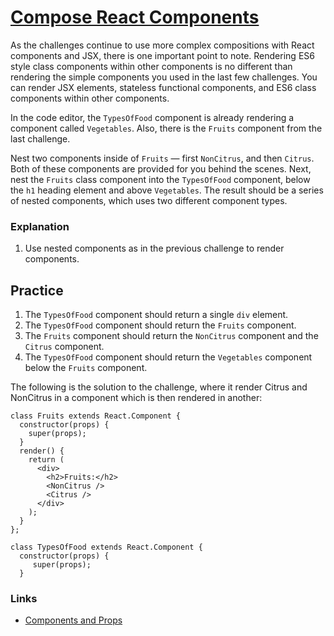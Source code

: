 # [Compose React Components](https://www.freecodecamp.org/learn/front-end-development-libraries/react/compose-react-components)

As the challenges continue to use more complex compositions with React components and JSX, there is one important point to note. Rendering ES6 style class components within other components is no different than rendering the simple components you used in the last few challenges. You can render JSX elements, stateless functional components, and ES6 class components within other components.

In the code editor, the `TypesOfFood` component is already rendering a component called `Vegetables`. Also, there is the `Fruits` component from the last challenge.

Nest two components inside of `Fruits` — first `NonCitrus`, and then `Citrus`. Both of these components are provided for you behind the scenes. Next, nest the `Fruits` class component into the `TypesOfFood` component, below the `h1` heading element and above `Vegetables`. The result should be a series of nested components, which uses two different component types.

### Explanation
1. Use nested components as in the previous challenge to render components.

## Practice
1. The `TypesOfFood` component should return a single `div` element.
2. The `TypesOfFood` component should return the `Fruits` component.
3. The `Fruits` component should return the `NonCitrus` component and the `Citrus` component.
4. The `TypesOfFood` component should return the `Vegetables` component below the `Fruits` component.

The following is the solution to the challenge, where it render Citrus and NonCitrus in a component which is then rendered in another:

```
class Fruits extends React.Component {
  constructor(props) {
    super(props);
  }
  render() {
    return (
      <div>
        <h2>Fruits:</h2>
        <NonCitrus />
        <Citrus />
      </div>
    );
  }
};

class TypesOfFood extends React.Component {
  constructor(props) {
     super(props);
  }
```

### Links
- [Components and Props](https://legacy.reactjs.org/docs/components-and-props.html)